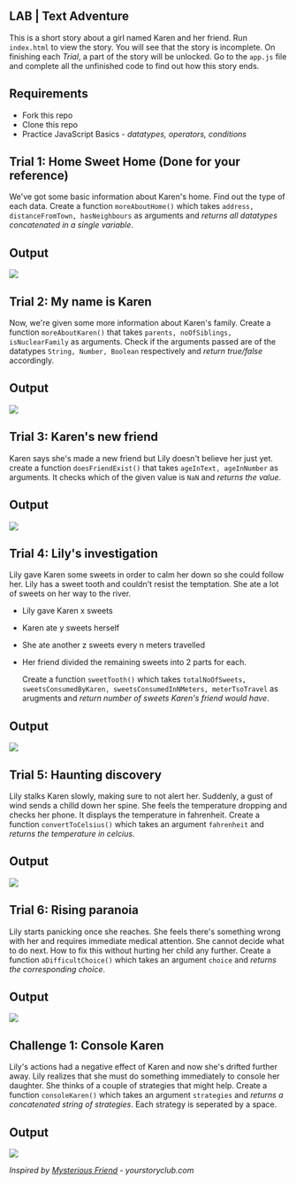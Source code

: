 ## LAB | Text Adventure

This is a short story about a girl named Karen and her friend. Run `index.html` to view the story. You will see that the story is incomplete. On finishing each _Trial_, a part of the story will be unlocked. Go to the `app.js` file and complete all the unfinished code to find out how this story ends.

## Requirements

- Fork this repo
- Clone this repo
- Practice JavaScript Basics - _datatypes, operators, conditions_

## Trial 1: Home Sweet Home (Done for your reference)

We've got some basic information about Karen's home. Find out the type of each data. Create a function `moreAboutHome()` which takes `address, distanceFromTown, hasNeighbours` as arguments and _returns all datatypes concatenated in a single variable_.

## Output
![](https://kq-storage.s3.ap-south-1.amazonaws.com/Github/storytime_lab/story+time+lab+Trial+1.png)

## Trial 2: My name is Karen

Now, we're given some more information about Karen's family. Create a function `moreAboutKaren()` that takes `parents, noOfSiblings, isNuclearFamily` as arguments. Check if the arguments passed are of the datatypes `String, Number, Boolean` respectively and _return true/false_ accordingly.

## Output
![](https://kq-storage.s3.ap-south-1.amazonaws.com/Github/storytime_lab/story+time+lab+Trial+2.png)
## Trial 3: Karen's new friend

Karen says she's made a new friend but Lily doesn't believe her just yet. create a function `doesFriendExist()` that takes `ageInText, ageInNumber` as arguments. It checks which of the given value is `NaN` and _returns the value_.

## Output
![](https://kq-storage.s3.ap-south-1.amazonaws.com/Github/storytime_lab/story+time+lab+Trial+3.png)

## Trial 4: Lily's investigation

Lily gave Karen some sweets in order to calm her down so she could follow her. Lily has a sweet tooth and couldn't resist the temptation. She ate a lot of sweets on her way to the river.

- Lily gave Karen x sweets
- Karen ate y sweets herself
- She ate another z sweets every n meters travelled
- Her friend divided the remaining sweets into 2 parts for each.

  Create a function `sweetTooth()` which takes `totalNoOfSweets, sweetsConsumedByKaren, sweetsConsumedInNMeters, meterTsoTravel` as arugments and _return number of sweets Karen's friend would have_.

## Output
![](https://kq-storage.s3.ap-south-1.amazonaws.com/Github/storytime_lab/story+time+lab+Trial+4.png)

## Trial 5: Haunting discovery

Lily stalks Karen slowly, making sure to not alert her. Suddenly, a gust of wind sends a chilld down her spine. She feels the temperature dropping and checks her phone. It displays the temperature in fahrenheit. Create a function `convertToCelsius()` which takes an argument `fahrenheit` and _returns the temperature in celcius_.

## Output
![](https://kq-storage.s3.ap-south-1.amazonaws.com/Github/storytime_lab/story+time+lab+Trial+5.png)

## Trial 6: Rising paranoia

Lily starts panicking once she reaches. She feels there's something wrong with her and requires immediate medical attention. She cannot decide what to do next. How to fix this without hurting her child any further. Create a function `aDifficultChoice()` which takes an argument `choice` and _returns the corresponding choice_.

## Output
![](https://kq-storage.s3.ap-south-1.amazonaws.com/Github/storytime_lab/story+time+lab+Trial+6.png)

## Challenge 1: Console Karen

Lily's actions had a negative effect of Karen and now she's drifted further away. Lily realizes that she must do something immediately to console her daughter. She thinks of a couple of strategies that might help. Create a function `consoleKaren()` which takes an argument `strategies` and _returns a concatenated string of strategies_. Each strategy is seperated by a space.

## Output 
![](https://kq-storage.s3.ap-south-1.amazonaws.com/Github/storytime_lab/story+time+lab+Trial+7.png)


_Inspired by [Mysterious Friend](https://yourstoryclub.com/short-stories-unusual-experience/thriller-short-story-mysterious-friend/) - yourstoryclub.com_
